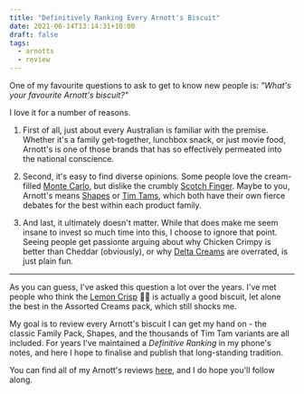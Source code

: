 ```yaml
---
title: "Definitively Ranking Every Arnott's Biscuit"
date: 2021-06-14T13:14:31+10:00
draft: false
tags:
  - arnotts
  - review
---
```


One of my favourite questions to ask to get to know new people is: _"What's your favourite Arnott's biscuit?"_

I love it for a number of reasons. 

<!--more-->

1. First of all, just about every Australian is familiar with the premise. Whether it's a family get-together, lunchbox snack, or just movie food, Arnott's is one of those brands that has so effectively permeated into the national conscience.

2. Second, it's easy to find diverse opinions. Some people love the cream-filled [Monte Carlo][link-monte-carlo], but dislike the crumbly [Scotch Finger][link-scotch-finger]. Maybe to you, Arnott's means [Shapes][link-shapes] or [Tim Tams][link-tim-tams], which both have their own fierce debates for the best within each product family.

3. And last, it ultimately doesn't matter. While that does make me seem insane to invest so much time into this, I choose to ignore that point. Seeing people get passionte arguing about why Chicken Crimpy is better than Cheddar (obviously), or why [Delta Creams][link-delta-creams] are overrated, is just plain fun.

---

As you can guess, I've asked this question a lot over the years. I've met people who think the [Lemon Crisp][link-lemon-crisp] 🤢🤮 is actually a good biscuit, let alone the best in the Assorted Creams pack, which still shocks me. 

My goal is to review every Arnott's biscuit I can get my hand on - the classic Family Pack, Shapes, and the thousands of Tim Tam variants are all included. For years I've maintained a _Definitive Ranking_ in my phone's notes, and here I hope to finalise and publish that long-standing tradition. 

You can find all of my Arnott's reviews [here](/arnotts/), and I do hope you'll follow along.





[link-monte-carlo]: /arnotts/monte_carlo/
[link-scotch-finger]: https://www.arnotts.com/products/plain-biscuits/scotch-finger/scotch-finger-original
[link-tim-tams]: https://www.arnotts.com/products/tim-tam
[link-shapes]: https://www.arnotts.com/products/shapes/original/pizza-original
[link-delta-creams]: https://www.arnotts.com/products/fancy-and-cream-biscuits/cream-biscuits/delta-cream
[link-lemon-crisp]: https://www.arnotts.com/products/fancy-and-cream-biscuits/cream-biscuits/lemon-crisp